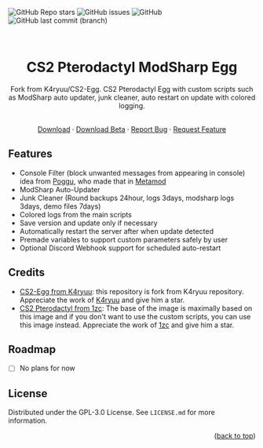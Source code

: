 <a name="readme-top"></a>

![GitHub Repo stars](https://img.shields.io/github/stars/Prefix/cs2-modsharp-egg?style=for-the-badge)
![GitHub issues](https://img.shields.io/github/issues/Prefix/cs2-modsharp-egg?style=for-the-badge)
![GitHub](https://img.shields.io/github/license/Prefix/cs2-modsharp-egg?style=for-the-badge)
![GitHub last commit (branch)](https://img.shields.io/github/last-commit/Prefix/cs2-modsharp-egg/dev?style=for-the-badge)

<!-- PROJECT LOGO -->
<br />
<div align="center">
  <h1 align="center">CS2 Pterodactyl ModSharp Egg</h3>
  <a align="center">Fork from K4ryuu/CS2-Egg. CS2 Pterodactyl Egg with custom scripts such as ModSharp auto updater, junk cleaner, auto restart on update with colored logging.</a>

  <p align="center">
    <br />
    <a href="https://github.com/Prefix/cs2-modsharp-egg/blob/main/pterodactyl/modsharp-cs2-egg.json">Download</a>
    ·
    <a href="https://github.com/Prefix/cs2-modsharp-egg/blob/main/pterodactyl/modsharp-cs2-egg.json">Download Beta</a>
    ·
    <a href="https://github.com/Prefix/cs2-modsharp-egg/issues/new?assignees=Prefix&labels=bug&projects=&template=bug_report.md&title=%5BBUG%5D">Report Bug</a>
    ·
    <a href="https://github.com/Prefix/cs2-modsharp-egg/issues/new?assignees=Prefix&labels=enhancement&projects=&template=feature_request.md&title=%5BREQ%5D">Request Feature</a>
  </p>
</div>

## Features

- Console Filter (block unwanted messages from appearing in console) idea from [Poggu](https://github.com/Poggicek), who made that in [Metamod](https://github.com/Source2ZE/CleanerCS2)
- ModSharp Auto-Updater
- Junk Cleaner (Round backups 24hour, logs 3days, modsharp logs 3days, demo files 7days)
- Colored logs from the main scripts
- Save version and update only if necessary
- Automatically restart the server after when update detected
- Premade variables to support custom parameters safely by user
- Optional Discord Webhook support for scheduled auto-restart

## Credits

- [CS2-Egg from K4ryuu](https://github.com/K4ryuu/CS2-Egg): this repository is fork from K4ryuu repository. Appreciate the work of [K4ryuu](https://github.com/K4ryuu) and give him a star.
- [CS2 Pterodactyl from 1zc](https://github.com/1zc/CS2-Pterodactyl): The base of the image is maximally based on this image and if you don't want to use the custom scripts, you can use this image instead. Appreciate the work of [1zc](https://github.com/1zc) and give him a star.

## Roadmap

- [ ] No plans for now

<!-- LICENSE -->

## License

Distributed under the GPL-3.0 License. See `LICENSE.md` for more information.

<p align="right">(<a href="#readme-top">back to top</a>)</p>
